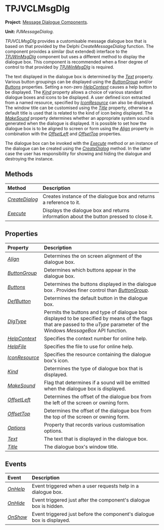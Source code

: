 <a href='Hidden comment: 
$Rev$
$Date$
'></a>

# TPJVCLMsgDlg #

**Project:** [Message Dialogue Components](MessageDialogComponents.md).

**Unit:** _PJMessageDialog_.

_TPJVCLMsgDlg_ provides a customisable message dialogue box that is based on that provided by the Delphi _CreateMessageDialog_ function. The component provides a similar (but extended) interface to the _[TPJWinMsgDlg](TPJWinMsgDlg.md)_ component but uses a different method to display the dialogue box. This component is recommended when a finer degree of control to that provided by _[TPJWinMsgDlg](TPJWinMsgDlg.md)_ is required.

The text displayed in the dialogue box is determined by the _[Text](TPJVCLMsgDlgText.md)_ property. Various button groupings can be displayed using the _[ButtonGroup](TPJVCLMsgDlgButtonGroup.md)_ and/or _[Buttons](TPJVCLMsgDlgButtons.md)_ properties. Setting a non-zero _[HelpContext](TPJVCLMsgDlgHelpContext.md)_ causes a help button to be displayed. The _[Kind](TPJVCLMsgDlgKind.md)_ property allows a choice of various standard dialogue boxes and icons to be displayed. A user defined icon extracted from a named resource, specified by _[IconResource](TPJVCLMsgDlgIconResource.md)_ can also be displayed. The window title can be customised using the _[Title](TPJVCLMsgDlgTitle.md)_ property, otherwise a default title is used that is related to the kind of icon being displayed. The _[MakeSound](TPJVCLMsgDlgMakeSound.md)_ property determines whether an appropriate system sound is generated when the dialogue is displayed. It is possible to set how the dialogue box is to be aligned to screen or form using the _[Align](TPJVCLMsgDlgAlign.md)_ property in combination with the _[OffsetLeft](TPJVCLMsgDlgOffsetLeft.md)_ and _[OffsetTop](TPJVCLMsgDlgOffsetTop.md)_ properties.

The dialogue box can be invoked with the _[Execute](TPJVCLMsgDlgExecute.md)_ method or an instance of the dialogue can be created using the _[CreateDialog](TPJVCLMsgDlgCreateDialog.md)_ method. In the latter case the user has responsibility for showing and hiding the dialogue and destroying the instance.

## Methods ##

| **Method** | **Description** |
|:-----------|:----------------|
| _[CreateDialog](TPJVCLMsgDlgCreateDialog.md)_ | Creates instance of  the dialogue box and returns a reference to it. |
| _[Execute](TPJVCLMsgDlgExecute.md)_ | Displays the dialogue box and returns information about the button pressed to close it. |

## Properties ##

| **Property** | **Description** |
|:-------------|:----------------|
| _[Align](TPJVCLMsgDlgAlign.md)_ | Determines the on screen alignment of the dialogue box. |
| _[ButtonGroup](TPJVCLMsgDlgButtonGroup.md)_ | Determines which buttons appear in the dialogue box. |
| _[Buttons](TPJVCLMsgDlgButtons.md)_ | Determines the buttons displayed in the dialogue box . Provides finer control than _[ButtonGroup](TPJVCLMsgDlgButtonGroup.md)_. |
| _[DefButton](TPJVCLMsgDlgDefButton.md)_ | Determines the default button in the dialogue box. |
| _[DlgType](TPJVCLMsgDlgDlgType.md)_ | Permits the buttons and type of dialogue box displayed to be specified by means of the flags that are passed to the _uType_ parameter of the Windows _MessageBox_ API function. |
| _[HelpContext](TPJVCLMsgDlgHelpContext.md)_ | Specifies the context number for online help. |
| _[HelpFile](TPJVCLMsgDlgHelpFile.md)_ | Specifies the file to use for online help. |
| _[IconResource](TPJVCLMsgDlgIconResource.md)_ | Specifies the resource containing the dialogue box's icon. |
| _[Kind](TPJVCLMsgDlgKind.md)_ | Determines the type of  dialogue box that is displayed. |
| _[MakeSound](TPJVCLMsgDlgMakeSound.md)_ | Flag that determines if a sound will be emitted when the dialogue box is displayed. |
| _[OffsetLeft](TPJVCLMsgDlgOffsetLeft.md)_ | Determines the offset of the dialogue box from the left of the screen or owning form. |
| _[OffsetTop](TPJVCLMsgDlgOffsetTop.md)_ | Determines the offset of the dialogue box from the top of the screen or owning form. |
| _[Options](TPJVCLMsgDlgOptions.md)_ | Property that records various customisation options. |
| _[Text](TPJVCLMsgDlgText.md)_ | The text that is displayed in the dialogue box. |
| _[Title](TPJVCLMsgDlgTitle.md)_ | The dialogue box's window title. |

## Events ##

| **Event** | **Description** |
|:----------|:----------------|
| _[OnHelp](TPJVCLMsgDlgOnHelp.md)_ | Event triggered when a user requests help in a dialogue box. |
| _[OnHide](TPJVCLMsgDlgOnHide.md)_ | Event triggered just after the component's dialogue box is hidden. |
| _[OnShow](TPJVCLMsgDlgOnShow.md)_ | Event triggered just before the component's dialogue box is displayed. |
